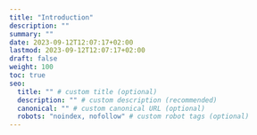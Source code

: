 ```yaml
---
title: "Introduction"
description: ""
summary: ""
date: 2023-09-12T12:07:17+02:00
lastmod: 2023-09-12T12:07:17+02:00
draft: false
weight: 100
toc: true
seo:
  title: "" # custom title (optional)
  description: "" # custom description (recommended)
  canonical: "" # custom canonical URL (optional)
  robots: "noindex, nofollow" # custom robot tags (optional)
---
```


